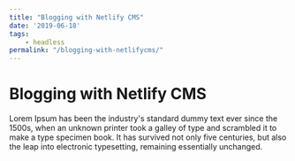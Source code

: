 ```yaml
---
title: "Blogging with Netlify CMS"
date: '2019-06-18'
tags: 
    - headless
permalink: "/blogging-with-netlifycms/"
---
```

# Blogging with Netlify CMS

Lorem Ipsum has been the industry's standard dummy text ever since the 1500s, when an unknown printer took a galley of type and scrambled it to make a type specimen book. It has survived not only five centuries, but also the leap into electronic typesetting, remaining essentially unchanged.